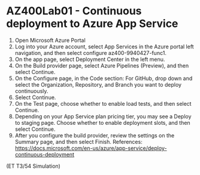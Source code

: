 # AZ400Lab01 - Continuous deployment to Azure App Service

1. Open Microsoft Azure Portal
2. Log into your Azure account, select App Services in the Azure portal left navigation, and then select configure az400-9940427-func1.
3. On the app page, select Deployment Center in the left menu.
4. On the Build provider page, select Azure Pipelines (Preview), and then select Continue.
5. On the Configure page, in the Code section:
For GitHub, drop down and select the Organization, Repository, and Branch you want to deploy continuously.
6. Select Continue.
7. On the Test page, choose whether to enable load tests, and then select Continue.
8. Depending on your App Service plan pricing tier, you may see a Deploy to staging page. Choose whether to enable deployment slots, and then
select Continue.
9. After you configure the build provider, review the settings on the Summary page, and then select Finish.
References:
https://docs.microsoft.com/en-us/azure/app-service/deploy-continuous-deployment

(ET T3/54 Simulation)
